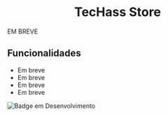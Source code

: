 
<h1 align="center"> TecHass Store </h1

<p>EM BREVE</p>


## Funcionalidades

- Em breve
- Em breve
- Em breve
- Em breve


![Badge em Desenvolvimento](http://img.shields.io/static/v1?label=STATUS&message=EM%20DESENVOLVIMENTO&color=GREEN&style=for-the-badge)



